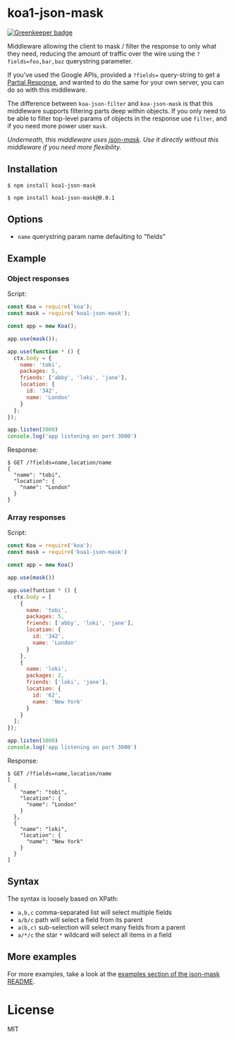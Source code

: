 # koa1-json-mask

[![Greenkeeper badge](https://badges.greenkeeper.io/SensitiveMix/koa1-json-mask.svg)](https://greenkeeper.io/)

Middleware allowing the client to mask / filter the response to only what they need,
reducing the amount of traffic over the wire using the `?fields=foo,bar,baz`
querystring parameter.

If you've used the Google APIs, provided a `?fields=` query-string to get a
[Partial Response](https://developers.google.com/+/api/#partial-responses),
and wanted to do the same for your own server, you can do so with this
middleware.

The difference between `koa-json-filter` and `koa-json-mask` is that this middleware
supports filtering parts deep within objects. If you only need to be able to
filter top-level params of objects in the response use `filter`, and if you need
more power user `mask`.

_Underneath, this middleware uses [json-mask](https://github.com/nemtsov/json-mask).
Use it directly without this middleware if you need more flexibility._

## Installation

```
$ npm install koa1-json-mask
```

```
$ npm install koa1-json-mask@0.0.1
```

## Options

* `name` querystring param name defaulting to "fields"

## Example

### Object responses

Script:

```js
const Koa = require('koa');
const mask = require('koa1-json-mask');

const app = new Koa();

app.use(mask());

app.use(function * () {
  ctx.body = {
    name: 'tobi',
    packages: 5,
    friends: ['abby', 'loki', 'jane'],
    location: {
      id: '342',
      name: 'London'
    }
  };
});

app.listen(3000)
console.log('app listening on port 3000')
```

Response:

```
$ GET /?fields=name,location/name
{
  "name": "tobi",
  "location": {
    "name": "London"
  }
}
```

### Array responses

Script:

```js
const Koa = require('koa');
const mask = require('koa1-json-mask')

const app = new Koa()

app.use(mask())

app.use(funtion * () {
  ctx.body = [
    {
      name: 'tobi',
      packages: 5,
      friends: ['abby', 'loki', 'jane'],
      location: {
        id: '342',
        name: 'London'
      }
    },
    {
      name: 'loki',
      packages: 2,
      friends: ['loki', 'jane'],
      location: {
        id: '62',
        name: 'New York'
      }
    }
  ];
});

app.listen(3000)
console.log('app listening on port 3000')
```

Response:

```
$ GET /?fields=name,location/name
[
  {
    "name": "tobi",
    "location": {
      "name": "London"
    }
  },
  {
    "name": "loki",
    "location": {
      "name": "New York"
    }
  }
]
```

## Syntax

The syntax is loosely based on XPath:

* `a,b,c` comma-separated list will select multiple fields
* `a/b/c` path will select a field from its parent
* `a(b,c)` sub-selection will select many fields from a parent
* `a/*/c` the star `*` wildcard will select all items in a field

## More examples

For more examples, take a look at the
[examples section of the json-mask README](https://github.com/nemtsov/json-mask/#examples).

# License

MIT
